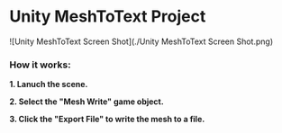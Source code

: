 # Unity MeshToText Project

![Unity MeshToText Screen Shot](./Unity MeshToText Screen Shot.png)

### How it works:

**1. Lanuch the scene.**


**2. Select the "Mesh Write" game object.**


**3. Click the "Export File" to write the mesh to a file.**

